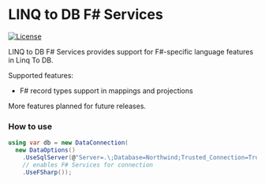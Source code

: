 # LINQ to DB F# Services<!-- omit in toc -->

[![License](https://img.shields.io/github/license/linq2db/linq2db)](MIT-LICENSE.txt)

LINQ to DB F# Services provides support for F#-specific language features in Linq To DB.

Supported features:

- F# record types support in mappings and projections

More features planned for future releases.

### How to use

```cs
using var db = new DataConnection(
  new DataOptions()
    .UseSqlServer(@"Server=.\;Database=Northwind;Trusted_Connection=True;")
    // enables F# Services for connection
    .UseFSharp());
```

